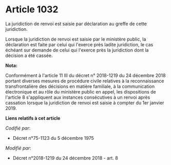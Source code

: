 # Article 1032

La juridiction de renvoi est saisie par déclaration au greffe de cette juridiction.

Lorsque la juridiction de renvoi est saisie par le ministère public, la déclaration est faite par celui qui l'exerce près
ladite juridiction, le cas échéant sur demande de celui qui l'exerce près la juridiction dont la décision a été cassée.

**Nota:**

Conformément à l'article 11 III du décret n° 2018-1219 du 24 décembre 2018 portant diverses mesures de procédure civile
relatives à la reconnaissance transfrontalière des décisions en matière familiale, à la communication électronique et au rôle
du ministère public en appel, les dispositions de l'article 8 s'appliquent aux instances consécutives à un renvoi après
cassation lorsque la juridiction de renvoi est saisie à compter du 1er janvier 2019.

**Liens relatifs à cet article**

_Codifié par_:

  - Décret n°75-1123 du 5 décembre 1975

_Modifié par_:

  - Décret n°2018-1219 du 24 décembre 2018 - art. 8
